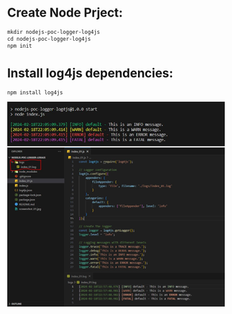 # Create Node Prject:
    mkdir nodejs-poc-logger-log4js
    cd nodejs-poc-logger-log4js
    npm init 

# Install log4js dependencies:
    npm install log4js

![screenshot_01.jpg](./screenshot_01.jpg)
![screenshot_01.jpg](./screenshot_02.jpg)